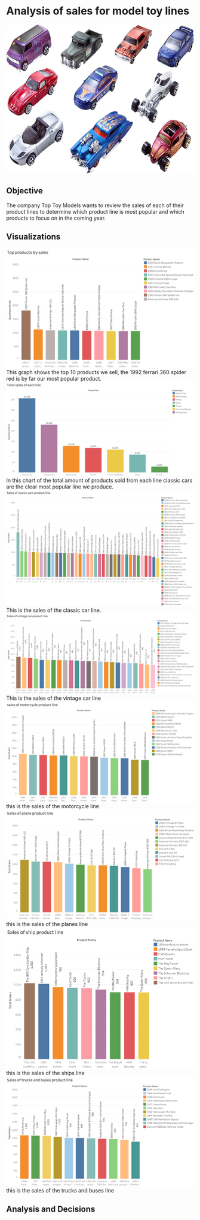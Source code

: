 # Analysis of sales for model toy lines 
<img src="Images/model_cars.jpg" width= "1800" height = "400">

## Objective
The company Top Toy Models wants to review the sales of each of their product lines to determine which product line is most popular and which products to focus on in the coming year.

## Visualizations
<img src= "Images/top_products.png">
This graph shows the top 10 products we sell, the 1992 ferrari 360 spider red is by far our most popular product.
<img src= "Images/Total_sales_of_each_line.png">
In this chart of the total amount of products sold from each line classic cars are the clear most popular line we produce.
<img src= "Images/sales_of_classic_cars.png">
This is the sales of the classic car line.
<img src= "Images/sales_of_vintage_cars.png">
This is the sales of the vintage car line
<img src= "Images/sales_of_motorcycles.png">
this is the sales of the motorcycle line
<img src= "Images/sales_of_planes.png">
this is the sales of the planes line
<img src= "Images/sales_of_ships.png">
this is the sales of the ships line
<img src= "Images/sales_trucks_and_buses.png">
this is the sales of the trucks and buses line

## Analysis and Decisions



